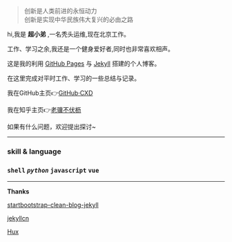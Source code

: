
<blockquote><p>创新是人类前进的永恒动力<br>创新是实现中华民族伟大复兴的必由之路</p></blockquote>

hi,我是 **超小弟** ,一名秃头运维,现在北京工作。

工作、学习之余,我还是一个健身爱好者,同时也非常喜欢相声。

这是我的利用 [GitHub Pages](https://pages.github.com/) 与 [Jekyll](http://jekyll.com.cn/) 搭建的个人博客。

在这里完成对平时工作、学习的一些总结与记录。

我在GitHub主页👉[GitHub·CXD](https://github.com/chaoxiaodi)

我在知乎主页👉[老骥不伏枥](https://www.zhihu.com/people/chao-liu-99-16)
 
如果有什么问题，欢迎提出探讨~

---
### skill & language
### **`shell`** _`python`_ **`javascript`** `vue`

***

**Thanks**

[startbootstrap-clean-blog-jekyll](https://github.com/StartBootstrap/startbootstrap-clean-blog-jekyll)

[jekyllcn](http://jekyllcn.com/docs/usage/)

[Hux](https://huangxuan.me/)






